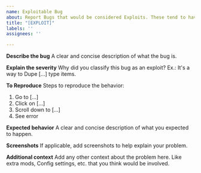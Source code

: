 ```yaml
---
name: Exploitable Bug
about: Report Bugs that would be considered Exploits. These tend to have higher priority.
title: "[EXPLOIT]"
labels: ''
assignees: ''

---
```


**Describe the bug**
A clear and concise description of what the bug is.

**Explain the severity**
Why did you classify this bug as an exploit? Ex.: It's a way to Dupe [...] type items.

**To Reproduce**
Steps to reproduce the behavior:
1. Go to [...]
2. Click on [...]
3. Scroll down to [...]
4. See error

**Expected behavior**
A clear and concise description of what you expected to happen.

**Screenshots**
If applicable, add screenshots to help explain your problem.

**Additional context**
Add any other context about the problem here. Like extra mods, Config settings, etc. that you think would be involved.
